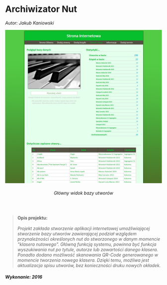 # Archiwizator Nut
<p align="left"><i>Autor: Jakub Kaniowski</i></p>
</hr>


<p align="center">
  <img src="/Obrazy/View/1.jpg" width="786" title="Zbudowana platforma mobilna">
  <h6 align="center">Główny widok bazy utworów</h6></br>
</p>


><b>Opis projektu:</b></br>
><br>
<i>Projekt zakłada stworzenie aplikacji internetowej umożliwiającej stworzenie bazy utworów zawierającej podział względem przynależności określonych nut
do stworzonego w danym momencie "klasera nutowego". Główną funkcją systemu, powinna być funkcja wyszukiwania nut po tytule, autorze lub zawartości danego klasera.
Ponadto dodano możliwość skanowania QR-Code generowanego w momencie tworzenia nowego klasera. Dzięki temu, możliwa jest aktualizacja spisu utworów, bez konieczności druku nowych okładek.
</i>

</hr>
<h5><b>Wykonanie: 2016</b>

